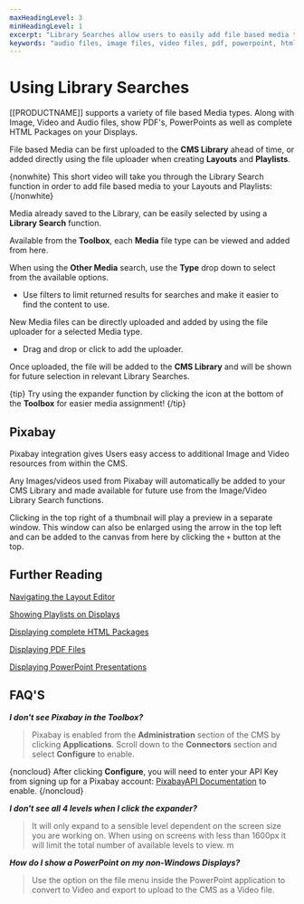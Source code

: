 ```yaml
---
maxHeadingLevel: 3
minHeadingLevel: 1
excerpt: "Library Searches allow users to easily add file based media to Layouts and Playlists"
keywords: "audio files, image files, video files, pdf, powerpoint, html, other media, expander, pixabay"
---
```


# Using Library Searches

[[PRODUCTNAME]] supports a variety of file based Media types. Along with Image, Video and Audio files, show PDF's, PowerPoints as well as complete HTML Packages on your Displays. 

File based Media can be first uploaded to the **CMS Library** ahead of time, or added directly using the file uploader when creating **Layouts** and **Playlists**.

{nonwhite}
This short video will take you through the Library Search function in order to add file based media to your Layouts and Playlists:
{/nonwhite}

Media already saved to the Library, can be easily selected by using a **Library Search** function.

Available from the **Toolbox**, each **Media** file type can be viewed and added from here.

When using the **Other Media** search, use the **Type** drop down to select from the available options.

- Use filters to limit returned results for searches and make it easier to find the content to use.


New Media files can be directly uploaded and added by using the file uploader for a selected Media type.

- Drag and drop or click to add the uploader.


Once uploaded, the file will be added to the **CMS Library** and will be shown for future selection in relevant Library Searches.

{tip}
Try using the expander function by clicking the icon at the bottom of the **Toolbox** for easier media assignment!
{/tip}

## Pixabay 

Pixabay integration gives Users easy access to additional Image and Video resources from within the CMS.

Any Images/videos used from Pixabay will automatically be added to your CMS Library and made available for future use from the Image/Video Library Search functions.

Clicking in the top right of a thumbnail will play a preview in a separate window. This window can also be enlarged using the arrow in the top left and can be added to the canvas from here by clicking the `+` button at the top.

## Further Reading

[Navigating the Layout Editor](layout_editor_overview.html)

[Showing Playlists on Displays](showing_a_playlist_on_displays.html)

[Displaying complete HTML Packages](media_module_htmlpackage.html)

[Displaying PDF Files](media_module_pdf.html)

[Displaying PowerPoint Presentations](media_module_powerpoint.html)

## FAQ'S

***I don't see Pixabay in the Toolbox?***

> Pixabay is enabled from the **Administration** section of the CMS by clicking **Applications**. Scroll down to the **Connectors** section and select **Configure** to enable.

{noncloud}
After clicking **Configure**, you will need to enter your API Key from signing up for a Pixabay account: [PixabayAPI Documentation](https://pixabay.com/api/docs/) to enable.
{/noncloud}

***I don't see all 4 levels when I click the expander?***

> It will only expand to a sensible level dependent on the screen size you are working on. When using on screens with less than 1600px it will limit the total number of available levels to view. m

***How do I show a PowerPoint on my non-Windows Displays?***

> Use the option on the file menu inside the PowerPoint application to convert to Video and export to upload to the CMS as a Video file. 
